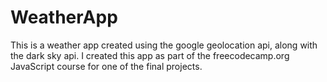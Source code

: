 # WeatherApp

This is a weather app created using the google geolocation api, along with the dark sky api.
I created this app as part of the freecodecamp.org JavaScript course for one of the final projects.
